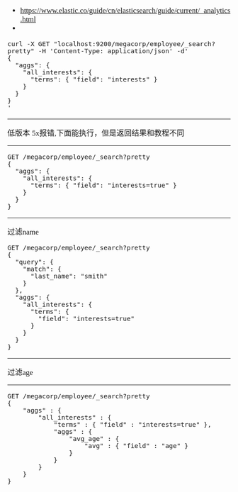 <span  style="font-family: Simsun,serif; font-size: 17px; ">

- https://www.elastic.co/guide/cn/elasticsearch/guide/current/_analytics.html
- 

~~~
curl -X GET "localhost:9200/megacorp/employee/_search?pretty" -H 'Content-Type: application/json' -d'
{
  "aggs": {
    "all_interests": {
      "terms": { "field": "interests" }
    }
  }
}
'
~~~

---

低版本 5x报错,下面能执行，但是返回结果和教程不同

---

~~~
GET /megacorp/employee/_search?pretty
{
  "aggs": {
    "all_interests": {
      "terms": { "field": "interests=true" }
    }
  }
}
~~~

---

过滤name

~~~
GET /megacorp/employee/_search?pretty
{
  "query": {
    "match": {
      "last_name": "smith"
    }
  },
  "aggs": {
    "all_interests": {
      "terms": {
        "field": "interests=true"
      }
    }
  }
}
~~~

---

过滤age

---

~~~
GET /megacorp/employee/_search?pretty
{
    "aggs" : {
        "all_interests" : {
            "terms" : { "field" : "interests=true" },
            "aggs" : {
                "avg_age" : {
                    "avg" : { "field" : "age" }
                }
            }
        }
    }
}
~~~

</span>